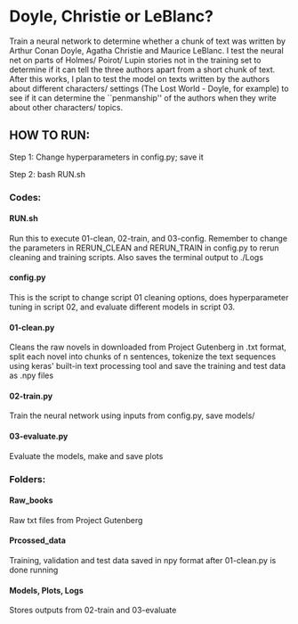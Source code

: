 # Doyle, Christie or LeBlanc? 

Train a neural network to determine whether a chunk of text was written by Arthur Conan Doyle, Agatha Christie and Maurice LeBlanc. I test the neural net on parts of Holmes/ Poirot/ Lupin stories not in the training set to determine if it can tell the three authors apart from a short chunk of text. After this works, I plan to test the model on texts written by the authors about different characters/ settings (The Lost World - Doyle, for example) to see if it can determine the ``penmanship'' of the authors when they write about other characters/ topics. 

## HOW TO RUN:
Step 1: Change hyperparameters in config.py; save it

Step 2: bash RUN.sh



### Codes:
#### RUN.sh
Run this to execute 01-clean, 02-train, and 03-config. Remember to change the parameters in RERUN_CLEAN and RERUN_TRAIN in config.py to rerun cleaning and training scripts.
Also saves the terminal output to ./Logs
#### config.py
This is the script to change script 01 cleaning options, does hyperparameter tuning in script 02, and evaluate different models in script 03.  
#### 01-clean.py
Cleans the raw novels in downloaded from Project Gutenberg in .txt format, split each novel into chunks of n sentences, tokenize the text sequences using keras' built-in text processing tool and save the training and test data as .npy files
#### 02-train.py
Train the neural network using inputs from config.py, save models/
#### 03-evaluate.py
Evaluate the models, make and save plots

### Folders:
#### Raw_books
Raw txt files from Project Gutenberg
#### Prcossed_data
Training, validation and test data saved in npy format after 01-clean.py is done running
#### Models, Plots, Logs
Stores outputs from 02-train and 03-evaluate